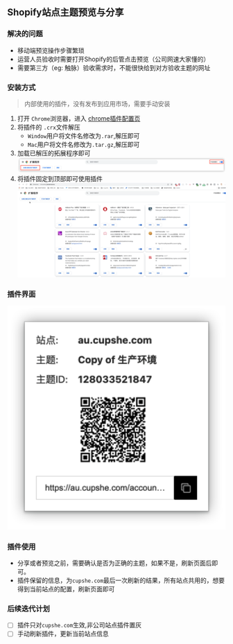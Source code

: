 ## Shopify站点主题预览与分享

### 解决的问题

- 移动端预览操作步骤繁琐
- 运营人员验收时需要打开Shopify的后管点击预览（公司网速大家懂的）
- 需要第三方（eg: 触脉）验收需求时，不能很快给到对方验收主题的网址

### 安装方式
> 内部使用的插件，没有发布到应用市场，需要手动安装

1. 打开 `Chrome`浏览器，进入 [chrome插件配置页](chrome://extensions/)
2. 将插件的 `.crx`文件解压
   - `Window`用户将文件名修改为`.rar`,解压即可
   - `Mac`用户将文件名修改为`.tar.gz`,解压即可
3. 加载已解压的拓展程序即可
![打开开发者模式](https://github.com/EugenioCode/picBed/blob/main/img.png?raw=true)
4. 将插件固定到顶部即可使用插件
![加载插件](https://github.com/EugenioCode/picBed/blob/main/iShot2022-02-25%2015.38.35.gif)

### 插件界面
![插件预览图](https://github.com/EugenioCode/picBed/blob/main/iShot2022-02-25%2015.20.53.png?raw=true)

### 插件使用
- 分享或者预览之前，需要确认是否为正确的主题，如果不是，刷新页面后即可。
- 插件保留的信息，为`cupshe.com`最后一次刷新的结果，所有站点共用的，想要得到当前站点的配置，刷新页面即可


### 后续迭代计划
- [ ] 插件只对`cupshe.com`生效,非公司站点插件置灰
- [ ] 手动刷新插件，更新当前站点信息
